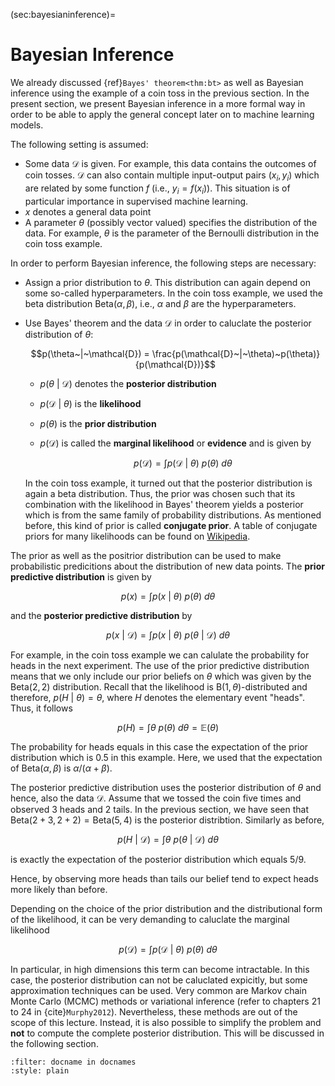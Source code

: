 <!-- #region -->
(sec:bayesianinference)=
# Bayesian Inference

We already discussed {ref}```Bayes' theorem<thm:bt>``` as well as Bayesian inference using the example of a coin toss in the previous section. In the present section, we present Bayesian inference in a more formal way in order to be able to apply the general concept later on to machine learning models.

The following setting is assumed:
- Some data $\mathcal{D}$ is given. For example, this data contains the outcomes of coin tosses. $\mathcal{D}$ can also contain multiple input-output pairs $(x_i, y_i)$ which are related by some function $f$ (i.e., $y_i = f(x_i)$). This situation is of particular importance in supervised machine learning.
- $x$ denotes a general data point
- A parameter $\theta$ (possibly vector valued) specifies the distribution of the data. For example, $\theta$ is the parameter of the Bernoulli distribution in the coin toss example. 

In order to perform Bayesian inference, the following steps are necessary:
- Assign a prior distribution to $\theta$. This distribution can again depend on some so-called hyperparameters. In the coin toss example, we used the beta distribution $\text{Beta}(\alpha, \beta)$, i.e., $\alpha$ and $\beta$ are the hyperparameters.
- Use Bayes' theorem and the data $\mathcal{D}$ in order to caluclate the posterior distribution of $\theta$:

  $$p(\theta~|~\mathcal{D}) = \frac{p(\mathcal{D}~|~\theta)~p(\theta)}{p(\mathcal{D})}$$

  - $p(\theta~|~\mathcal{D})$ denotes the **posterior distribution**
  - $p(\mathcal{D}~|~\theta)$ is the **likelihood**
  - $p(\theta)$ is the **prior distribution**
  - $p(\mathcal{D})$ is called the **marginal likelihood** or **evidence** and is given by
    
    $$p(\mathcal{D}) = \int p(\mathcal{D}~|~\theta)~p(\theta)~d\theta$$
  
  In the coin toss example, it turned out that the posterior distribution is again a beta distribution. Thus, the prior was chosen such that its combination with the likelihood in Bayes' theorem yields a posterior which is from the same family of probability distributions. As mentioned before, this kind of prior is called **conjugate prior**. A table of conjugate priors for many likelihoods can be found on [Wikipedia](https://en.wikipedia.org/wiki/Conjugate_prior#Table_of_conjugate_distributions). 
  
The prior as well as the positrior distribution can be used to make probabilistic predicitions about the distribution of new data points. The **prior predictive distribution** is given by

$$p(x) = \int p(x~|~\theta)~p(\theta)~d\theta$$

and the **posterior predictive distribution** by

$$p(x~|~\mathcal{D}) = \int p(x~|~\theta)~p(\theta~|~\mathcal{D})~d\theta$$

For example, in the coin toss example we can calulate the probability for heads in the next experiment. The use of the prior predictive distribution means that we only include our prior beliefs on $\theta$ which was given by the $\text{Beta}(2, 2)$ distribution. Recall that the likelihood is $\text{B}(1, \theta)$-distributed and therefore, $p(H~|~\theta) = \theta$, where $H$ denotes the elementary event "heads". Thus, it follows

$$p(H) = \int \theta~p(\theta)~d\theta = \mathbb{E}(\theta)$$

The probability for heads equals in this case the expectation of the prior distribution which is $0.5$ in this example. Here, we used that the expectation of $\text{Beta}(\alpha, \beta)$ is $\alpha/(\alpha + \beta)$.

The posterior predictive distribution uses the posterior distribution of $\theta$ and hence, also the data $\mathcal{D}$. Assume that we tossed the coin five times and observed 3 heads and 2 tails. In the previous section, we have seen that $\text{Beta}(2 + 3, 2 + 2) = \text{Beta}(5, 4)$ is the posterior distribtion. Similarly as before, 

$$p(H~|~\mathcal{D}) = \int \theta~p(\theta~|~\mathcal{D})~d\theta$$

is exactly the expectation of the posterior distribution which equals $5/9$.

Hence, by observing more heads than tails our belief tend to expect heads more likely than before.

Depending on the choice of the prior distribution and the distributional form of the likelihood, it can be very demanding to caluclate the marginal likelihood 

$$p(\mathcal{D}) = \int p(\mathcal{D}~|~\theta)~p(\theta)~d\theta$$

In particular, in high dimensions this term can become intractable. In this case, the posterior distribution can not be caluclated expicitly, but some approximation techniques can be used. Very common are Markov chain Monte Carlo (MCMC) methods or variational inference (refer to chapters 21 to 24 in {cite}```Murphy2012```). Nevertheless, these methods are out of the scope of this lecture. Instead, it is also possible to simplify the problem and **not** to compute the complete posterior distribution. This will be discussed in the following section.


```{bibliography}
:filter: docname in docnames
:style: plain
```
<!-- #endregion -->
